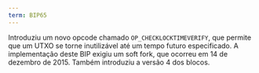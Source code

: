 ```yaml
---
term: BIP65
---
```


Introduziu um novo opcode chamado `OP_CHECKLOCKTIMEVERIFY`, que permite que um UTXO se torne inutilizável até um tempo futuro especificado. A implementação deste BIP exigiu um soft fork, que ocorreu em 14 de dezembro de 2015. Também introduziu a versão 4 dos blocos.